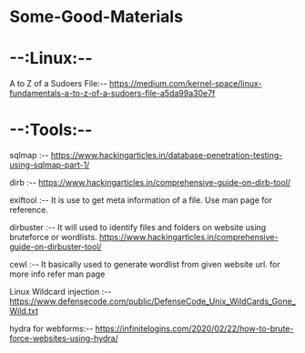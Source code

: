 # Some-Good-Materials

# --:Linux:--
A to Z of a Sudoers File:--  https://medium.com/kernel-space/linux-fundamentals-a-to-z-of-a-sudoers-file-a5da99a30e7f

# --:Tools:--
sqlmap  :--  https://www.hackingarticles.in/database-penetration-testing-using-sqlmap-part-1/

dirb    :--  https://www.hackingarticles.in/comprehensive-guide-on-dirb-tool/

exiftool :-- It is use to get meta information of a file. Use man page for reference.

dirbuster :-- It will used to identify files and folders on website using bruteforce or wordlists. https://www.hackingarticles.in/comprehensive-guide-on-dirbuster-tool/ 

cewl :-- It basically used to generate wordlist from given website url. for more info refer man page

Linux Wildcard injection :-- https://www.defensecode.com/public/DefenseCode_Unix_WildCards_Gone_Wild.txt

hydra for webforms:-- https://infinitelogins.com/2020/02/22/how-to-brute-force-websites-using-hydra/
